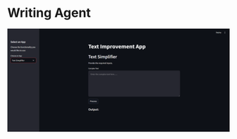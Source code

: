 # Writing Agent

![Screenshot](https://github.com/SharathHebbar/Agentic-AI/blob/main/Writing%20Assistant/assets/writing_assistant.png)

